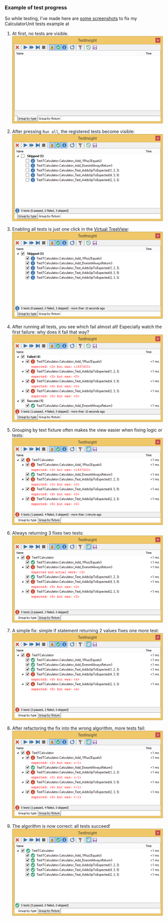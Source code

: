 ### Example of test progress

So while testing, I've made here are [some screenshots](TestInsight-Session-Example.md) to fix my CalculatorUnit tests example at

1. At first, no tests are visible.
  ![1. TestInsight never ran](TestInsight-00-never-ran.png)

2. After pressing `Run all`, the registered tests become visible:
  ![2. TestInsight after first](TestInsight-01-after-first-run.png)

3. Enabling all tests is just one click in the [Virtual TreeView](https://github.com/virtual-treeview/virtual-treeview):
  ![TestInsight-02-enable-all.png](TestInsight-02-enable-all.png)

4. After running all tests, you see which fail almost all!
   Especially watch the first failure: why does it fail that way?
  ![TestInsight-03-run-all.png](TestInsight-03-run-all.png)

5. Grouping by text fixture often makes the view easier when fixing logic or tests:
  ![TestInsight-04-run-all-by-fixture.png](TestInsight-04-run-all-by-fixture.png)

6. Always returning 3 fixes two tests:
  ![TestInsight-05-first-fix.png](TestInsight-05-first-fix.png)

7. A simple fix: simple if statement returning 2 values fixes one more test:
  ![TestInsight-06-second-so-called-fix.png](TestInsight-06-second-so-called-fix.png)

8. After refactoring the fix into the wrong algorithm, more tests fail:
  ![8. TestInsight after implementing the  wrong algorithm](TestInsight-07-wrong-algorithm.png)

9. The algorithm is now correct: all tests succeed!
  ![9. TestInsight choosing the correct algorithm.png](TestInsight-08-correct-algorithm.png)
